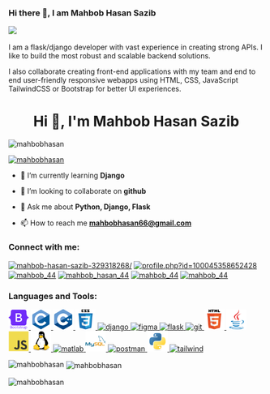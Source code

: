 ### Hi there 👋, I am Mahbob Hasan Sazib
![](https://scontent.fdac5-1.fna.fbcdn.net/v/t39.30808-6/462963724_1066565981532014_3948560472648283000_n.jpg?_nc_cat=110&ccb=1-7&_nc_sid=cc71e4&_nc_eui2=AeEib2ZN1ZHYtd56XcvfPiLGnOInjLuBSFSc4ieMu4FIVKllC5o94ON0FD30YbwxAVryYeN6QX1zfQD2b9BdS37U&_nc_ohc=M18KImVyMWkQ7kNvgEyubDQ&_nc_zt=23&_nc_ht=scontent.fdac5-1.fna&_nc_gid=A89csWS7v3ZolmuQe7rBYdn&oh=00_AYCvEt1sSCS8lgG0FY_P45m2stoZS6jNWaasGAD4J-g_Fg&oe=67145293)

I am a flask/django developer with vast experience in creating strong APIs. I like to build the most robust and scalable backend solutions.

I also collaborate creating front-end applications with my team and end to end user-friendly responsive webapps using HTML, CSS, JavaScript TailwindCSS or Bootstrap for better UI experiences.

<h1 align="center">Hi 👋, I'm Mahbob Hasan Sazib</h1>
<p align="left"> <img src="https://komarev.com/ghpvc/?username=mahbobhasan&label=Profile%20views&color=0e75b6&style=flat" alt="mahbobhasan" /> </p>

<p align="left"> <a href="https://github.com/ryo-ma/github-profile-trophy"><img src="https://github-profile-trophy.vercel.app/?username=mahbobhasan" alt="mahbobhasan" /></a> </p>

- 🌱 I’m currently learning **Django**

- 👯 I’m looking to collaborate on **github**

- 💬 Ask me about **Python, Django, Flask**

- 📫 How to reach me **mahbobhasan66@gmail.com**

<h3 align="left">Connect with me:</h3>
<p align="left">
<a href="https://linkedin.com/in/mahbob-hasan-sazib-329318268/" target="blank"><img align="center" src="https://raw.githubusercontent.com/rahuldkjain/github-profile-readme-generator/master/src/images/icons/Social/linked-in-alt.svg" alt="mahbob-hasan-sazib-329318268/" height="30" width="40" /></a>
<a href="https://fb.com/profile.php?id=100045358652428" target="blank"><img align="center" src="https://raw.githubusercontent.com/rahuldkjain/github-profile-readme-generator/master/src/images/icons/Social/facebook.svg" alt="profile.php?id=100045358652428" height="30" width="40" /></a>
<a href="https://www.codechef.com/users/mahbob_44" target="blank"><img align="center" src="https://cdn.jsdelivr.net/npm/simple-icons@3.1.0/icons/codechef.svg" alt="mahbob_44" height="30" width="40" /></a>
<a href="https://www.hackerrank.com/mahbob_hasan_44" target="blank"><img align="center" src="https://raw.githubusercontent.com/rahuldkjain/github-profile-readme-generator/master/src/images/icons/Social/hackerrank.svg" alt="mahbob_hasan_44" height="30" width="40" /></a>
<a href="https://codeforces.com/profile/mahbob_44" target="blank"><img align="center" src="https://raw.githubusercontent.com/rahuldkjain/github-profile-readme-generator/master/src/images/icons/Social/codeforces.svg" alt="mahbob_44" height="30" width="40" /></a>
<a href="https://www.leetcode.com/mahbob_44" target="blank"><img align="center" src="https://raw.githubusercontent.com/rahuldkjain/github-profile-readme-generator/master/src/images/icons/Social/leet-code.svg" alt="mahbob_44" height="30" width="40" /></a>
</p>

<h3 align="left">Languages and Tools:</h3>
<p align="left"> <a href="https://getbootstrap.com" target="_blank" rel="noreferrer"> <img src="https://raw.githubusercontent.com/devicons/devicon/master/icons/bootstrap/bootstrap-plain-wordmark.svg" alt="bootstrap" width="40" height="40"/> </a> <a href="https://www.cprogramming.com/" target="_blank" rel="noreferrer"> <img src="https://raw.githubusercontent.com/devicons/devicon/master/icons/c/c-original.svg" alt="c" width="40" height="40"/> </a> <a href="https://www.w3schools.com/cpp/" target="_blank" rel="noreferrer"> <img src="https://raw.githubusercontent.com/devicons/devicon/master/icons/cplusplus/cplusplus-original.svg" alt="cplusplus" width="40" height="40"/> </a> <a href="https://www.w3schools.com/css/" target="_blank" rel="noreferrer"> <img src="https://raw.githubusercontent.com/devicons/devicon/master/icons/css3/css3-original-wordmark.svg" alt="css3" width="40" height="40"/> </a> <a href="https://www.djangoproject.com/" target="_blank" rel="noreferrer"> <img src="https://cdn.worldvectorlogo.com/logos/django.svg" alt="django" width="40" height="40"/> </a> <a href="https://www.figma.com/" target="_blank" rel="noreferrer"> <img src="https://www.vectorlogo.zone/logos/figma/figma-icon.svg" alt="figma" width="40" height="40"/> </a> <a href="https://flask.palletsprojects.com/" target="_blank" rel="noreferrer"> <img src="https://www.vectorlogo.zone/logos/pocoo_flask/pocoo_flask-icon.svg" alt="flask" width="40" height="40"/> </a> <a href="https://git-scm.com/" target="_blank" rel="noreferrer"> <img src="https://www.vectorlogo.zone/logos/git-scm/git-scm-icon.svg" alt="git" width="40" height="40"/> </a> <a href="https://www.w3.org/html/" target="_blank" rel="noreferrer"> <img src="https://raw.githubusercontent.com/devicons/devicon/master/icons/html5/html5-original-wordmark.svg" alt="html5" width="40" height="40"/> </a> <a href="https://www.java.com" target="_blank" rel="noreferrer"> <img src="https://raw.githubusercontent.com/devicons/devicon/master/icons/java/java-original.svg" alt="java" width="40" height="40"/> </a> <a href="https://developer.mozilla.org/en-US/docs/Web/JavaScript" target="_blank" rel="noreferrer"> <img src="https://raw.githubusercontent.com/devicons/devicon/master/icons/javascript/javascript-original.svg" alt="javascript" width="40" height="40"/> </a> <a href="https://www.linux.org/" target="_blank" rel="noreferrer"> <img src="https://raw.githubusercontent.com/devicons/devicon/master/icons/linux/linux-original.svg" alt="linux" width="40" height="40"/> </a> <a href="https://www.mathworks.com/" target="_blank" rel="noreferrer"> <img src="https://upload.wikimedia.org/wikipedia/commons/2/21/Matlab_Logo.png" alt="matlab" width="40" height="40"/> </a> <a href="https://www.mysql.com/" target="_blank" rel="noreferrer"> <img src="https://raw.githubusercontent.com/devicons/devicon/master/icons/mysql/mysql-original-wordmark.svg" alt="mysql" width="40" height="40"/> </a> <a href="https://postman.com" target="_blank" rel="noreferrer"> <img src="https://www.vectorlogo.zone/logos/getpostman/getpostman-icon.svg" alt="postman" width="40" height="40"/> </a> <a href="https://www.python.org" target="_blank" rel="noreferrer"> <img src="https://raw.githubusercontent.com/devicons/devicon/master/icons/python/python-original.svg" alt="python" width="40" height="40"/> </a> <a href="https://tailwindcss.com/" target="_blank" rel="noreferrer"> <img src="https://www.vectorlogo.zone/logos/tailwindcss/tailwindcss-icon.svg" alt="tailwind" width="40" height="40"/> </a> </p>

<p><img align="left" src="https://github-readme-stats.vercel.app/api/top-langs?username=mahbobhasan&show_icons=true&locale=en&layout=compact" alt="mahbobhasan" /></p>

<p>&nbsp;<img align="center" src="https://github-readme-stats.vercel.app/api?username=mahbobhasan&show_icons=true&locale=en" alt="mahbobhasan" /></p>

<p><img align="center" src="https://github-readme-streak-stats.herokuapp.com/?user=mahbobhasan&" alt="mahbobhasan" /></p>

